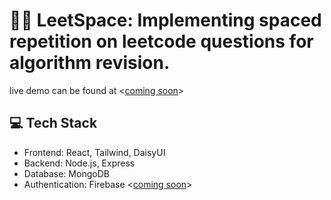 # 👨‍💻 LeetSpace: Implementing spaced repetition on leetcode questions for algorithm revision.

live demo can be found at <<u>coming soon</u>>

## 💻 Tech Stack 
- Frontend: React, Tailwind, DaisyUI
- Backend: Node.js, Express
- Database: MongoDB
- Authentication: Firebase <<u>coming soon</u>>

